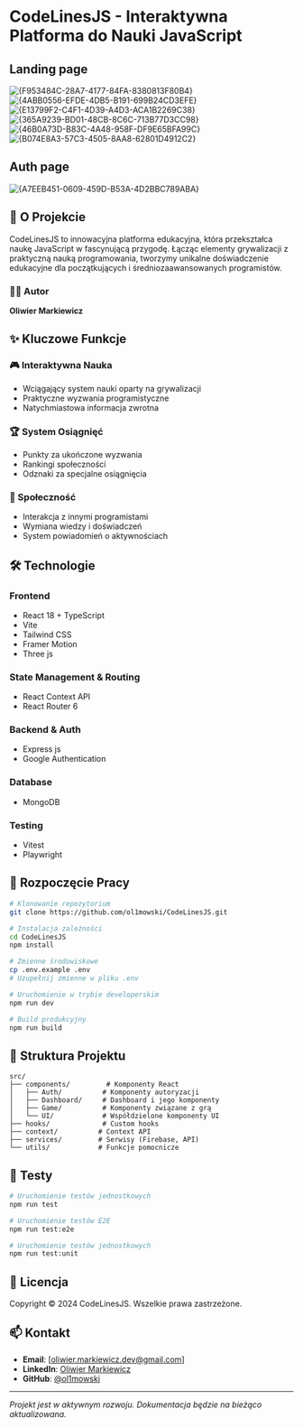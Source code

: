# CodeLinesJS - Interaktywna Platforma do Nauki JavaScript

## Landing page

![{F953484C-28A7-4177-84FA-8380813F80B4}](https://github.com/user-attachments/assets/969a5ba6-0bc2-48e4-be1d-42e4b1bd7b00)
![{4ABB0556-EFDE-4DB5-B191-699B24CD3EFE}](https://github.com/user-attachments/assets/11c3d27a-eeee-4dba-afe1-63557cc658a5)
![{E13799F2-C4F1-4D39-A4D3-ACA1B2269C38}](https://github.com/user-attachments/assets/ca0acc3a-28cb-4743-9bb4-2c2539873160)
![{365A9239-BD01-48CB-8C6C-713B77D3CC98}](https://github.com/user-attachments/assets/6cf8b48b-4fb4-4294-9c6a-1ef72abdc10f)
![{46B0A73D-B83C-4A48-958F-DF9E65BFA99C}](https://github.com/user-attachments/assets/5d1a3e9a-759e-4063-8b57-89e6372a5496)
![{B074E8A3-57C3-4505-8AA8-62801D4912C2}](https://github.com/user-attachments/assets/55a9a73f-b8d0-42df-8cf4-20d25912e121)

## Auth page
![{A7EEB451-0609-459D-B53A-4D2BBC789ABA}](https://github.com/user-attachments/assets/9982dedc-5104-424a-ae17-6d5ccf06fd44)



## 🚀 O Projekcie

CodeLinesJS to innowacyjna platforma edukacyjna, która przekształca naukę JavaScript w fascynującą przygodę. Łącząc elementy grywalizacji z praktyczną nauką programowania, tworzymy unikalne doświadczenie edukacyjne dla początkujących i średniozaawansowanych programistów.

### 👨‍💻 Autor
**Oliwier Markiewicz**

## ✨ Kluczowe Funkcje

### 🎮 Interaktywna Nauka
- Wciągający system nauki oparty na grywalizacji
- Praktyczne wyzwania programistyczne
- Natychmiastowa informacja zwrotna

### 🏆 System Osiągnięć
- Punkty za ukończone wyzwania
- Rankingi społeczności
- Odznaki za specjalne osiągnięcia

### 👥 Społeczność
- Interakcja z innymi programistami
- Wymiana wiedzy i doświadczeń
- System powiadomień o aktywnościach

## 🛠 Technologie

### Frontend
- React 18 + TypeScript
- Vite
- Tailwind CSS
- Framer Motion
- Three js

### State Management & Routing
- React Context API
- React Router 6

### Backend & Auth
- Express js
- Google Authentication

### Database
- MongoDB

### Testing
- Vitest
- Playwright

## 🚀 Rozpoczęcie Pracy

```bash
# Klonowanie repozytorium
git clone https://github.com/ol1mowski/CodeLinesJS.git

# Instalacja zależności
cd CodeLinesJS
npm install

# Zmienne środowiskowe
cp .env.example .env
# Uzupełnij zmienne w pliku .env

# Uruchomienie w trybie developerskim
npm run dev

# Build produkcyjny
npm run build
```

## 📁 Struktura Projektu

```
src/
├── components/         # Komponenty React
│   ├── Auth/          # Komponenty autoryzacji
│   ├── Dashboard/     # Dashboard i jego komponenty
│   ├── Game/          # Komponenty związane z grą
│   └── UI/            # Współdzielone komponenty UI
├── hooks/             # Custom hooks
├── context/          # Context API
├── services/         # Serwisy (Firebase, API)
└── utils/            # Funkcje pomocnicze
```

## 🧪 Testy

```bash
# Uruchomienie testów jednostkowych
npm run test

# Uruchomienie testów E2E
npm run test:e2e

# Uruchomienie testów jednostkowych
npm run test:unit
```

## 📝 Licencja

Copyright © 2024 CodeLinesJS. Wszelkie prawa zastrzeżone.

## 📫 Kontakt

- **Email**: [oliwier.markiewicz.dev@gmail.com]
- **LinkedIn**: [Oliwier Markiewicz](https://www.linkedin.com/in/oliwier-markiewicz-47857228a/)
- **GitHub**: [@ol1mowski](https://github.com/ol1mowski)

---

*Projekt jest w aktywnym rozwoju. Dokumentacja będzie na bieżąco aktualizowana.*
